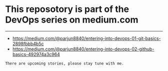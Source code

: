 # This reposotory is part of the DevOps series on medium.com
***
* https://medium.com/@parjun8840/entering-into-devops-01-git-basics-2898fbbb4b5c
* https://medium.com/@parjun8840/entering-into-devops-02-github-basics-492974a3c964

```
There are upcoming stories, please stay tune with me.
```
